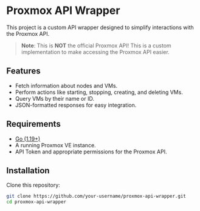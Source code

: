 # Proxmox API Wrapper

This project is a custom API wrapper designed to simplify interactions with the Proxmox API. 

> **Note**: This is **NOT** the official Proxmox API! This is a custom implementation to make accessing the Proxmox API easier.

## Features

- Fetch information about nodes and VMs.
- Perform actions like starting, stopping, creating, and deleting VMs.
- Query VMs by their name or ID.
- JSON-formatted responses for easy integration.

## Requirements

- [Go (1.19+)](https://golang.org/)
- A running Proxmox VE instance.
- API Token and appropriate permissions for the Proxmox API.

## Installation

Clone this repository:

```bash
git clone https://github.com/your-username/proxmox-api-wrapper.git
cd proxmox-api-wrapper
